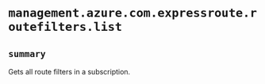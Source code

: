# `management.azure.com.expressroute.routefilters.list`

## `summary`
Gets all route filters in a subscription.


